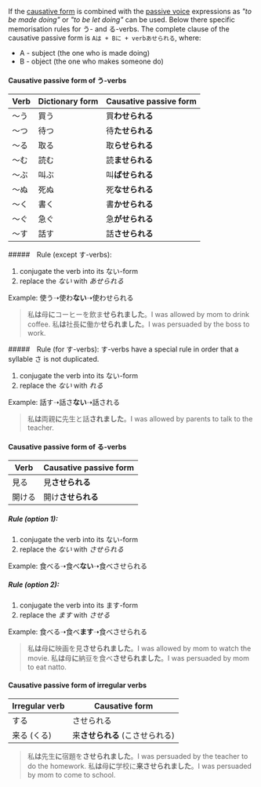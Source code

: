 If the [causative form](99) is combined with the [passive voice](137) expressions as *"to be made doing"* or *"to be let doing"* can be used. Below there specific memorisation rules for う- and る-verbs.
The complete clause of the causative passive form is `Aは + Bに + verbあせられる`, where:
- A - subject (the one who is made doing)
- B - object (the one who makes someone do)

#### Causative passive form of う-verbs
|Verb|Dictionary form|Causative passive form|
|-|-|-|
|～う|買う|買**わせられる**|
|～つ|待つ|待**たせられる**|
|～る|取る|取**らせられる**|
|～む|読む|読**ませられる**|
|～ぶ|叫ぶ|叫**ばせられる**|
|～ぬ|死ぬ|死**なせられる**|
|～く|書く|書**かせられる**|
|～ぐ|急ぐ|急**がせられる**|
|～す|話す|話**させられる**|

#####　Rule (except す-verbs):
1) conjugate the verb into its ない-form
2) replace the *ない* with *あせられる*

Example: 使う➝使わ**ない**➝使わせられる

>私**は**母**に**コーヒーを飲ま**せられました**。I was allowed by mom to drink coffee.
>私**は**社長**に**働か**せられました**。I was persuaded by the boss to work.

#####　Rule (for す-verbs):
す-verbs have a special rule in order that a syllable さ is not duplicated.
1) conjugate the verb into its ない-form
2) replace the *ない* with *れる*

Example: 話す➝話さ**ない**➝話される

>私**は**両親**に**先生と話**されました**。I was allowed by parents to talk to the teacher.

#### Causative passive form of る-verbs
|Verb|Causative passive form|
|-|-|
|見る|見**させられる**|
|開ける|開け**させられる**|

##### Rule (option 1):
1) conjugate the verb into its ない-form
2) replace the *ない* with *させられる*

Example: 食べる➝食べ**ない**➝食べさせられる

##### Rule (option 2):
1) conjugate the verb into its ます-form
2) replace the *ます* with *させる*

Example: 食べる➝食べ**ます**➝食べさせられる

>私**は**母**に**映画を見**させられました**。I was allowed by mom to watch the movie.
>私**は**母**に**納豆を食べ**させられました**。I was persuaded by mom to eat natto.

#### Causative passive form of irregular verbs
|Irregular verb|Causative form|
|-|-|
|する|させられる|
|来る (くる)|来**させられる** (こさせられる)|

>私**は**先生**に**宿題を**させられました**。I was persuaded by the teacher to do the homework.
>私**は**母**に**学校に**来させられました**。I was persuaded by mom to come to school.